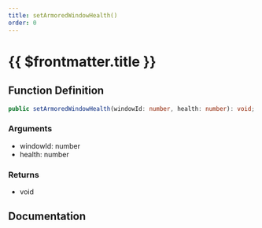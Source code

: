 ```yaml
---
title: setArmoredWindowHealth()
order: 0
---
```


# {{ $frontmatter.title }}

## Function Definition

```ts
public setArmoredWindowHealth(windowId: number, health: number): void;
```

### Arguments

* windowId: number
* health: number

### Returns

* void

## Documentation

<!--@include: ./parts/setArmoredWindowHealth.md-->
